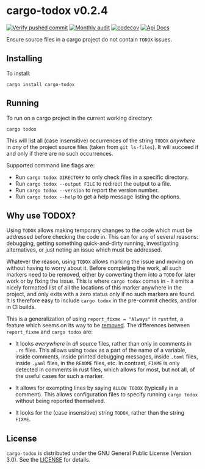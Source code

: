 # cargo-todox v0.2.4

[![Verify pushed commit](https://github.com/orenbenkiki/cargo-todox/actions/workflows/on_push.yml/badge.svg)](https://github.com/orenbenkiki/cargo-todox/actions/workflows/on_push.yml) [![Monthly audit](https://github.com/orenbenkiki/cargo-todox/actions/workflows/monthly_audit.yml/badge.svg)](https://github.com/orenbenkiki/cargo-todox/actions/workflows/on_updated_dependencies.yml) [![codecov](https://codecov.io/gh/orenbenkiki/cargo-todox/branch/master/graph/badge.svg)](https://codecov.io/gh/orenbenkiki/cargo-todox) [![Api Docs](https://docs.rs/cargo-todox/badge.svg)](https://docs.rs/crate/cargo-todox)

Ensure source files in a cargo project do not contain `TODOX` issues.

## Installing

To install:

```console
cargo install cargo-todox
```

## Running

To run on a cargo project in the current working directory:

```console
cargo todox
```

This will list all (case insensitive) occurrences of the string `TODOX` _anywhere_ in _any_ of the project source files
(taken from `git ls-files`). It will succeed if and only if there are no such occurrences.

Supported command line flags are:
* Run `cargo todox DIRECTORY` to only check files in a specific directory.
* Run `cargo todox --output FILE` to redirect the output to a file.
* Run `cargo todox --version` to report the version number.
* Run `cargo todox --help` to get a help message listing the options.

## Why use TODOX?

Using `TODOX` allows making temporary changes to the code which must be addressed before checking the code in. This can
for any of several reasons: debugging, getting something quick-and-dirty running, investigating alternatives, or just
noting an issue which must be addressed.

Whatever the reason, using `TODOX` allows marking the issue and moving on without having to worry about it. Before
completing the work, all such markers need to be removed, either by converting them into a `TODO` for later work or by
fixing the issue. This is where `cargo todox` comes in - it emits a nicely formatted list of all the locations of this
marker anywhere in the project, and only exits with a zero status only if no such markers are found. It is therefore
easy to include `cargo todox` in the pre-commit checks, and/or in CI builds.

This is a generalization of using `report_fixme = "Always"` in `rustfmt`, a feature which seems on its way to be
[removed](https://github.com/rust-lang/rustfmt/issues/5102). The differences between `report_fixme` and `cargo todox`
are:

* It looks _everywhere_ in _all_ source files, rather than only in comments in `.rs` files. This allows using `todox` as
  a part of the name of a variable, inside comments, inside printed debugging messages, inside `.toml` files, inside
  `.yaml` files, in the `README` files, etc. In contrast, `FIXME` is only detected in comments in rust files, which
  allows for most, but not all, of the useful cases for such a marker.

* It allows for exempting lines by saying `ALLOW TODOX` (typically in a comment). This allows configuration files to
  specify running `cargo todox` without being reported themselved.

* It looks for the (case insensitive) string `TODOX`, rather than the string `FIXME`.

## License

`cargo-todox` is distributed under the GNU General Public License (Version 3.0). See the [LICENSE](LICENSE.txt) for
details.
